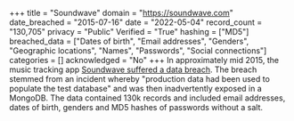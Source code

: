 +++
title = "Soundwave"
domain = "https://soundwave.com"
date_breached = "2015-07-16"
date = "2022-05-04"
record_count = "130,705"
privacy = "Public"
Verified = "True"
hashing = ["MD5"]
breached_data = ["Dates of birth", "Email addresses", "Genders", "Geographic locations", "Names", "Passwords", "Social connections"]
categories = []
acknowledged = "No"
+++
In approximately mid 2015, the music tracking app <a href="http://www.soundwave.com/help/" target="_blank" rel="noopener">Soundwave suffered a data breach</a>. The breach stemmed from an incident whereby &quot;production data had been used to populate the test database&quot; and was then inadvertently exposed in a MongoDB. The data contained 130k records and included email addresses, dates of birth, genders and MD5 hashes of passwords without a salt.
